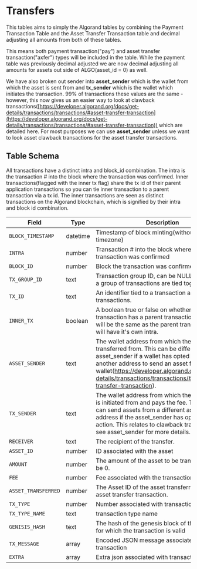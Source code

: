 # Transfers

This tables aims to simply the Algorand tables by combining the Payment Transaction Table and the Asset Transfer Transaction table and decimal adjusting all amounts from both of these tables.&#x20;

This means both payment transaction("pay") and asset transfer transaction("axfer") types will be included in the table. While the payment table was previously decimal adjusted we are now decimal adjusting all amounts for assets out side of ALGO(asset\_id = 0) as well.&#x20;

We have also broken out sender into **asset\_sender** which is the wallet from which the asset is sent from and **tx\_sender** which is the wallet which initiates the transaction. 99% of transactions these values are the same - however, this now gives us an easier way to look at clawback transactions([https://developer.algorand.org/docs/get-details/transactions/transactions/#asset-transfer-transaction](https://developer.algorand.org/docs/get-details/transactions/transactions/#asset-transfer-transaction)) which are detailed here. For most purposes we can use **asset\_sender** unless we want to look asset clawback transactions for the asset transfer transactions.

## Table Schema

All transactions have a distinct intra and block\_id combination. The intra is the transaction # into the block where the transaction was confirmed. Inner transactions(flagged with the inner tx flag) share the tx id of their parent application transactions so you can tie inner transaction to a parent transaction via a tx id. The inner transactions are seen as distinct transactions on the Algorand blockchain, which is signified by their intra and block id combination.

| Field               | Type     | Description                                                                                                                                                                                                                                                                                          |
| ------------------- | -------- | ---------------------------------------------------------------------------------------------------------------------------------------------------------------------------------------------------------------------------------------------------------------------------------------------------- |
| `BLOCK_TIMESTAMP`   | datetime | Timestamp of block minting(without a timezone)                                                                                                                                                                                                                                                       |
| `INTRA`             | number   | Transaction # into the block where this transaction was confirmed                                                                                                                                                                                                                                    |
| `BLOCK_ID`          | number   | Block the transaction was confirmed                                                                                                                                                                                                                                                                  |
| `TX_GROUP_ID`       | text     | Transaction group ID, can be NULL. Exists when a group of transactions are tied together                                                                                                                                                                                                             |
| `TX_ID`             | text     | An identifier tied to a transaction and its inner transactions.                                                                                                                                                                                                                                      |
| `INNER_TX`          | boolean  | A boolean true or false on whether or not this transaction has a parent transaction. The TX\_ID will be the same as the parent transaction but will have it's own intra.                                                                                                                             |
| `ASSET_SENDER`      | text     | The wallet address from which the asset is transferred from. This can be different from the asset\_sender if a wallet has opted in to allow another address to send an asset from its wallet(https://developer.algorand.org/docs/get-details/transactions/transactions/#asset-transfer-transaction). |
| `TX_SENDER`         | text     | The wallet address from which the transaction is initiated from and pays the fee. The tx\_sender can send assets from a different asset\_sender address if the asset\_sender has opted into this action. This relates to clawback transactions: see asset\_sender for more details.                  |
| `RECEIVER`          | text     | The recipient of the transfer.                                                                                                                                                                                                                                                                       |
| `ASSET_ID`          | number   | ID associated with the asset                                                                                                                                                                                                                                                                         |
| `AMOUNT`            | number   | The amount of the asset to be transferred. Can be 0.                                                                                                                                                                                                                                                 |
| `FEE`               | number   | Fee associated with the transaction, in ALGOs                                                                                                                                                                                                                                                        |
| `ASSET_TRANSFERRED` | number   | The Asset ID of the asset transferred in the asset transfer transaction.                                                                                                                                                                                                                             |
| `TX_TYPE`           | number   | Number associated with transaction type                                                                                                                                                                                                                                                              |
| `TX_TYPE_NAME`      | text     | transaction type name                                                                                                                                                                                                                                                                                |
| `GENISIS_HASH`      | text     | The hash of the genesis block of the network for which the transaction is valid                                                                                                                                                                                                                      |
| `TX_MESSAGE`        | array    | Encoded JSON message associated with the transaction                                                                                                                                                                                                                                                 |
| `EXTRA`             | array    | Extra json associated with transaction                                                                                                                                                                                                                                                               |
